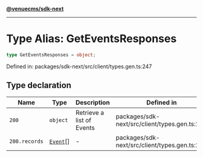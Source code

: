 [**@venuecms/sdk-next**](../Index.md)

***

# Type Alias: GetEventsResponses

```ts
type GetEventsResponses = object;
```

Defined in: packages/sdk-next/src/client/types.gen.ts:247

## Type declaration

| Name | Type | Description | Defined in |
| ------ | ------ | ------ | ------ |
| <a id="200"></a> `200` | `object` | Retrieve a list of Events | packages/sdk-next/src/client/types.gen.ts:251 |
| `200.records` | [`Event`](Event.md)[] | - | packages/sdk-next/src/client/types.gen.ts:252 |
